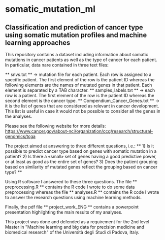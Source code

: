 # somatic_mutation_ml
## Classification and prediction of cancer type using somatic mutation profiles and machine learning approaches

This repository contains a dataset including information about somatic mutations in cancer patients as well as the type of cancer for each patient. 
In particular, data nare contained in three text files:

** snvs.txt ** -> mutation file for each patient. Each row is assigned to a specific patient. The first element of the row is the patient ID whereas the following elements are the names of mutated genes in that patient. Each element is separated by a TAB character.
** samples_labels.txt ** -> each row is a patient. The first element of the row is the patient ID whereas the second element is the cancer type.
** Compendium_Cancer_Genes.txt ** -> it is the list of genes that are considered as relevant in cancer development. This list is useful in case it would not be possible to consider all the genes in the analyses.

Please see the following website for more details:
https://www.cancer.gov/about-nci/organization/ccg/research/structural-genomics/tcga

The project aimed at answering to three different questions, i.e.:
** 1) Is it possible to predict cancer type based on genes with somatic mutation in a patient?
 2) Is there a «small» set of genes having a good predictive power, or at least as good as the entire set of genes?
 3) Does the patient grouping based on similarity of mutated genes reflect the grouping based on cancer type? **

Using R software I answered to these three questions. The file ** preprocessing.R ** contains the R code I wrote to do some data preprocessing whereas the file ** analyses.R ** contains the R code I wrote to answer the research questions using machine learning methods.

Finally, the pdf file ** project_work_ENG ** contains a powerpoint presentation highlighting the main results of my analyses.

This project was done and defended as a requirement for the 2nd level Master in "Machine learning and big data for precision medicine and biomedical research" of the Università degli Studi di Padova, Italy.



